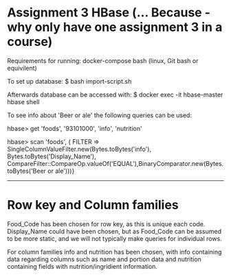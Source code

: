 # Assignment 3 HBase (... Because - why only have one assignment 3 in a course)

Requirements for running:
docker-compose
bash (linux, Git bash or equivilent)

To set up database:
$ bash import-script.sh

Afterwards database can be accessed with:
$ docker exec -it hbase-master hbase shell

To see info about 'Beer or ale' the following queries can be used:

hbase> get 'foods', '93101000', 'info', 'nutrition'

hbase> scan 'foods', { FILTER => SingleColumnValueFilter.new(Bytes.toBytes('info'), Bytes.toBytes('Display_Name'), CompareFilter::CompareOp.valueOf('EQUAL'),BinaryComparator.new(Bytes.toBytes('Beer or ale')))}


_______

# Row key and Column families

Food_Code has been chosen for row key, as this is unique each code.
Display_Name could have been chosen, but as Food_Code can be assumed to be more static, and we will not typically make queries for individual rows.

For column families info and nutrition has been chosen, with info containing data regarding columns such as name and portion data and nutrition containing fields with nutrition/ingridient information.